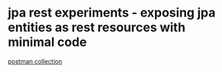 # jpa rest experiments - exposing jpa entities as rest resources with minimal code

[postman collection](./docs/spring-dataREST.postman_collection.json)